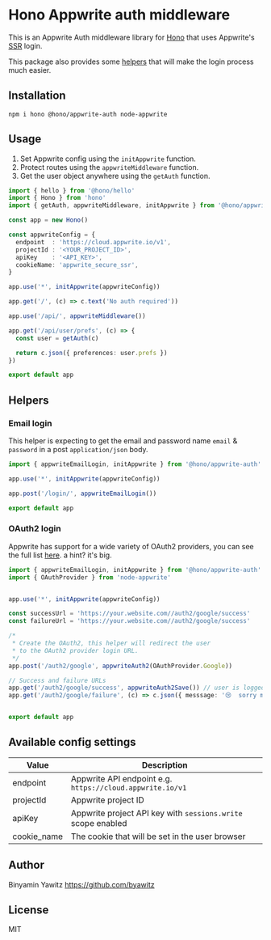 # Hono Appwrite auth middleware

This is an Appwrite Auth middleware library for [Hono](https://github.com/honojs/hono) that uses Appwrite's [SSR](https://appwrite.io/docs/products/auth/server-side-rendering) login.

This package also provides some [helpers](#helpers) that will make the login process much easier.

## Installation

```plain
npm i hono @hono/appwrite-auth node-appwrite
```

## Usage

1. Set Appwrite config using the `initAppwrite` function.
2. Protect routes using the `appwriteMiddleware` function.
3. Get the user object anywhere using the `getAuth` function.

```ts
import { hello } from '@hono/hello'
import { Hono } from 'hono'
import { getAuth, appwriteMiddleware, initAppwrite } from '@hono/appwrite-auth'

const app = new Hono()

const appwriteConfig = {
  endpoint  : 'https://cloud.appwrite.io/v1',
  projectId : '<YOUR_PROJECT_ID>',
  apiKey    : '<API_KEY>',
  cookieName: 'appwrite_secure_ssr',
}

app.use('*', initAppwrite(appwriteConfig))

app.get('/', (c) => c.text('No auth required'))

app.use('/api/', appwriteMiddleware())

app.get('/api/user/prefs', (c) => {
  const user = getAuth(c)

  return c.json({ preferences: user.prefs })
})

export default app
```

## Helpers

### Email login

This helper is expecting to get the email and password name `email` & `password` in a post `application/json` body.

```ts
import { appwriteEmailLogin, initAppwrite } from '@hono/appwrite-auth'

app.use('*', initAppwrite(appwriteConfig))

app.post('/login/', appwriteEmailLogin())

export default app
```

### OAuth2 login

Appwrite has support for a wide variety of OAuth2 providers,
you can see the full list [here](https://appwrite.io/docs/references/cloud/client-web/account#createOAuth2Session). a hint? it's big.

```ts
import { appwriteEmailLogin, initAppwrite } from '@hono/appwrite-auth'
import { OAuthProvider } from 'node-appwrite'


app.use('*', initAppwrite(appwriteConfig))

const successUrl = 'https://your.website.com//auth2/google/success'
const failureUrl = 'https://your.website.com//auth2/google/success'

/*
 * Create the OAuth2, this helper will redirect the user
 * to the OAuth2 provider login URL.
 */
app.post('/auth2/google', appwriteAuth2(OAuthProvider.Google))

// Success and failure URLs
app.get('/auth2/google/success', appwriteAuth2Save()) // user is logged in and added to the context, optional redirect URL can be sent to the function
app.get('/auth2/google/failure', (c) => c.json({ messsage: '😢  sorry mate' }, 400)) // handle failure


export default app
```

## Available config settings

| Value       | Description                                                  | 
|-------------|--------------------------------------------------------------|
| endpoint    | Appwrite API endpoint e.g. `https://cloud.appwrite.io/v1`    |
| projectId   | Appwrite project ID                                          |
| apiKey      | Appwrite project API key with `sessions.write` scope enabled |
| cookie_name | The cookie that will be set in the user browser              |

## Author

Binyamin Yawitz <https://github.com/byawitz>

## License

MIT
